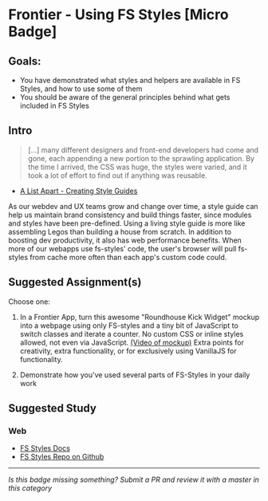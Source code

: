 # Frontier - Using FS Styles [Micro Badge]

## Goals:

* You have demonstrated what styles and helpers are available in FS Styles, and how to use some of them
* You should be aware of the general principles behind what gets included in FS Styles

## Intro

> [...] many different designers and front-end developers had come and gone, each appending a new portion to the sprawling application. By the time I arrived, the CSS was huge, the styles were varied, and it took a lot of effort to find out if anything was reusable.

* [A List Apart - Creating Style Guides](http://alistapart.com/article/creating-style-guides)

As our webdev and UX teams grow and change over time, a style guide can help us maintain brand consistency and build things faster, since modules and styles have been pre-defined. Using a living style guide is more like assembling Legos than building a house from scratch. In addition to boosting dev productivity, it also has web performance benefits. When more of our webapps use fs-styles' code, the user's browser will pull fs-styles from cache more often than each app's custom code could.

## Suggested Assignment(s)

Choose one:

1. In a Frontier App, turn this awesome "Roundhouse Kick Widget" mockup into a webpage using only FS-styles and a tiny bit of JavaScript to switch classes and iterate a counter. No custom CSS or inline styles allowed, not even via JavaScript. [(Video of mockup)](../../img/norris-kick-fs-styles.mp4) Extra points for creativity, extra functionality, or for exclusively using VanillaJS for functionality.

2. Demonstrate how you've used several parts of FS-Styles in your daily work

## Suggested Study

### Web

* [FS Styles Docs](https://familysearch.org/reference/styleguide)
* [FS Styles Repo on Github](https://github.com/fs-webdev/fs-styles)

---

_Is this badge missing something? Submit a PR and review it with a master in this category_
